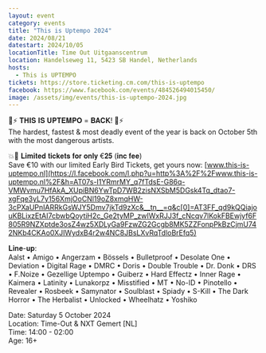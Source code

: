 ```yaml
---
layout: event
category: events
title: "This is Uptempo 2024"
date: 2024/08/21
datestart: 2024/10/05
locationTitle: Time Out Uitgaanscentrum
location: Handelseweg 11, 5423 SB Handel, Netherlands
hosts:
  - This is UPTEMPO
tickets: https://store.ticketing.cm.com/this-is-uptempo
facebook: https://www.facebook.com/events/484526494015450/
image: /assets/img/events/this-is-uptempo-2024.jpg
---
```


🐯⚡️ 𝐓𝐇𝐈𝐒 𝐈𝐒 𝐔𝐏𝐓𝐄𝐌𝐏𝐎 = 𝐁𝐀𝐂𝐊! 🐯⚡️  
The hardest, fastest & most deadly event of the year is back on October 5th with the most dangerous artists.

💥🤯 𝐋𝐢𝐦𝐢𝐭𝐞𝐝 𝐭𝐢𝐜𝐤𝐞𝐭𝐬 𝐟𝐨𝐫 𝐨𝐧𝐥𝐲 €𝟐𝟓 (𝐢𝐧𝐜 𝐟𝐞𝐞)  
Save €10 with our limited Early Bird Tickets, get yours now: [www.this-is-uptempo.nl](https://l.facebook.com/l.php?u=http%3A%2F%2Fwww.this-is-uptempo.nl%2F&h=AT07s-I1YRmrMY_q7fTdsE-G86q-VMWvmu7HfAkA_XUpiBN6YwTpD7WB2zisNXSbM5DGsk4Tq_dtao7-xgFqe3yL7y156XmjOoCNl19oZ8xmqHW-3cPXaUPnIARRkGsWJY5Dmv7jkTd9zXc&__tn__=q&c[0]=AT3FF_qd9kQQiajouKBLixzEtAI7cbwbQoytiH2c_Ge2tyMP_zwIWxRJJ3f_cNcqv7lKokFBEwjyf6F805R9NZXptde3osZ4wz5XDLyGa9FzwZG2Gcgb8MK5ZZFonpPkBzCjmU742NKb4CKAo0XJIWydxB4r2w4NC8JBsLXvRqTdloBrEfq5)

𝐋𝐢𝐧𝐞-𝐮𝐩:  
Aalst • Amigo • Angerzam • Bössels • Bulletproof • Desolate One • Deviation • Digital Rage • DMRC • Doris • Double Trouble • Dr. Donk • DRS • F.Noize • Gezellige Uptempo • Guiberz • Hard Effectz • Inner Rage • Kaimera • Latinity • Lunakorpz • Misstified • MT • No-ID • Pinotello • Revealer • Rosbeek • Samynator • Soulblast • Spiady • S-Kill • The Dark Horror • The Herbalist • Unlocked • Wheelhatz • Yoshiko

Date: Saturday 5 October 2024  
Location: Time-Out & NXT Gemert \[NL\]  
Time: 14:00 - 02:00  
Age: 16+